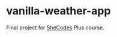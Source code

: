 # vanilla-weather-app

Final project for <a href="https://www.shecodes.io/">SheCodes</a> Plus course.
